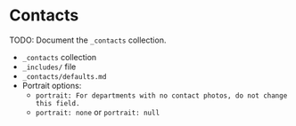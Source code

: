 # Contacts

TODO: Document the `_contacts` collection.

- `_contacts` collection
- `_includes/` file
- `_contacts/defaults.md`
- Portrait options:
  - `portrait: For departments with no contact photos, do not change this field.`
  - `portrait: none` or `portrait: null`
